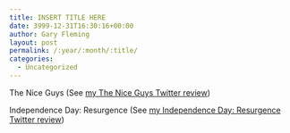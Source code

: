 ```yaml
---
title: INSERT TITLE HERE
date: 3999-12-31T16:30:16+00:00
author: Gary Fleming
layout: post
permalink: /:year/:month/:title/
categories:
  - Uncategorized
---
```


The Nice Guys (See [my The Nice Guys Twitter review](https://twitter.com/garyfleming/status/745025606954389504))

Independence Day: Resurgence (See [my Independence Day: Resurgence Twitter review](https://twitter.com/garyfleming/status/747017466618974208))
